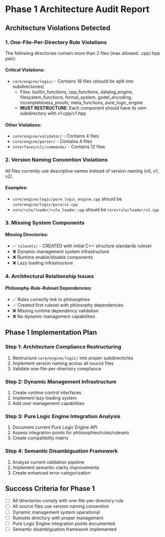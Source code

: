 # Phase 1 Architecture Audit Report

## Architecture Violations Detected

### 1. One-File-Per-Directory Rule Violations

The following directories contain more than 2 files (max allowed: .cpp/.hpp pair):

#### Critical Violations:
- `core/engine/logic/` - Contains 18 files (should be split into subdirectories)
  - Files: builtin_functions, cpp_functions, datalog_engine, filesystem_functions, formal_system, godel_encoding, incompleteness_proofs, meta_functions, pure_logic_engine
  - **MUST RESTRUCTURE**: Each component should have its own subdirectory with v1.cpp/v1.hpp

#### Other Violations:
- `core/engine/validator/` - Contains 4 files
- `core/engine/parser/` - Contains 4 files  
- `interfaces/cli/commands/` - Contains 12 files

### 2. Version Naming Convention Violations

All files currently use descriptive names instead of version naming (v0, v1, v2).

#### Examples:
- `core/engine/logic/pure_logic_engine.cpp` should be `core/engine/logic/pure/v1.cpp`
- `core/rule/loader/rule_loader.cpp` should be `core/rule/loader/v1.cpp`

### 3. Missing System Components

#### Missing Directories:
- ✅ `rulesets/` - CREATED with initial C++ structure standards ruleset
- ❌ Dynamic management system infrastructure  
- ❌ Runtime enable/disable components
- ❌ Lazy loading infrastructure

### 4. Architectural Relationship Issues

#### Philosophy-Rule-Ruleset Dependencies:
- ✅ Rules correctly link to philosophies
- ✅ Created first ruleset with philosophy dependencies
- ❌ Missing runtime dependency validation
- ❌ No dynamic management capabilities

## Phase 1 Implementation Plan

### Step 1: Architecture Compliance Restructuring
1. Restructure `core/engine/logic/` into proper subdirectories
2. Implement version naming across all source files
3. Validate one-file-per-directory compliance

### Step 2: Dynamic Management Infrastructure  
1. Create runtime control interfaces
2. Implement lazy loading system
3. Add user management capabilities

### Step 3: Pure Logic Engine Integration Analysis
1. Document current Pure Logic Engine API
2. Assess integration points for philosophies/rules/rulesets
3. Create compatibility matrix

### Step 4: Semantic Disambiguation Framework
1. Analyze current validation pipeline
2. Implement semantic clarity improvements
3. Create enhanced error categorization

## Success Criteria for Phase 1
- [ ] All directories comply with one-file-per-directory rule
- [ ] All source files use version naming convention
- [ ] Dynamic management system operational
- [ ] Rulesets directory with proper management
- [ ] Pure Logic Engine integration points documented
- [ ] Semantic disambiguation framework implemented